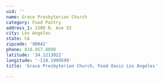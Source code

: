 ```yaml
---
uid: ''
name: Grace Presbyterian Church
category: Food Pantry
address_1: 1500 N. Ave 53
city: Los Angeles
state: CA
zipcode: '90042'
phone: 818.957.8090
latitude: '34.1213022'
longitude: '-118.1999599'
title: 'Grace Presbyterian Church, Food Oasis Los Angeles'

---
```

